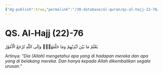 ```yaml
---
{"dg-publish":true,"permalink":"/30-database/al-quran/qs-al-hajj-22-76/"}
---
```



# QS. Al-Hajj (22)-76
يَعْلَمُ مَا بَيْنَ اَيْدِيْهِمْ وَمَا خَلْفَهُمْۗ وَاِلَى اللّٰهِ تُرْجَعُ الْاُمُوْرُ 

Artinya: *"Dia (Allah) mengetahui apa yang di hadapan mereka dan apa yang di belakang mereka. Dan hanya kepada Allah dikembalikan segala urusan."*
